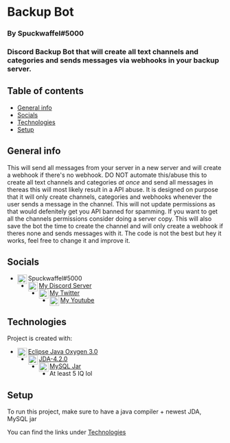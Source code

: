 # Backup Bot

### By Spuckwaffel#5000

### Discord Backup Bot that will create all text channels and categories and sends messages via webhooks in your backup server.

## Table of contents
* [General info](#general-info)
* [Socials](#socials)
* [Technologies](#technologies)
* [Setup](#setup)

## General info

This will send all messages from your server in a new server and will create a webhook if there's no webhook.
DO NOT automate this/abuse this to create all text channels and categories *at once* and send all messages in
thereas this will most likely result in a API abuse. It is designed on purpose that it will only create 
channels, categories and webhooks whenever the user sends a message in the channel. This will not update
permissions as that would defenitely get you API banned for spamming. If you want to get all the channels
permissions consider doing a server copy. This will also save the bot the time to create the channel and will
only create a webhook if theres none and sends messages with it. The code is not the best but hey it works,
feel free to change it and improve it.

## Socials

* [<img align="left" alt="Spuckwaffel | Discord" width="22px" src="https://i.ibb.co/9WJF8CY/Discord-Logo-Color.png" />][discord]Spuckwaffel#5000
* [<img align="left" alt="Spuckwaffel | Discord Server" width="22px" src="https://i.ibb.co/9WJF8CY/Discord-Logo-Color.png" />][DCServer] [My Discord Server][DCServer]
* [<img align="left" alt="Spuckwaffel | Twitter" width="22px" src="https://i.ibb.co/fxzdm2C/Twitter-bird-logo-2012-svg.png" />][Twitter] [My Twitter][twitter]
* [<img align="left" alt="Spuckwaffel | Youtube" width="22px" src="https://i.ibb.co/1bhf9w0/You-Tube-icon.png" />][Twitter] [My Youtube][youtube]

## Technologies
Project is created with:
* [<img align="left" alt="Eclipse Java Oxygen" width="22px" src="https://i.ibb.co/6sjcrPg/ecl.png" />][eclipse][Eclipse Java Oxygen 3.0][eclipse]
* [<img align="left" alt="JDA" width="22px" src="https://i.ibb.co/Wv7MLP0/jar-2.png" />][jar][JDA-4.2.0][jar]
* [<img align="left" alt="JDA" width="22px" src="https://i.ibb.co/Wv7MLP0/jar-2.png" />][jar][MySQL Jar][MySQL]
* At least 5 IQ lol
	
## Setup
To run this project, make sure to have a java compiler + newest JDA, MySQL jar

You can find the links under [Technologies](#technologies)


[discord]: https://discord.com
[DCServer]: https://discord.gg/aP88KNHSt7
[twitter]: https://twitter.com/spuckwaffel
[youtube]: https://youtube.com/spuckwaffel
[eclipse]: https://www.eclipse.org/downloads/packages/release/oxygen/3
[jar]: https://ci.dv8tion.net/job/JDA/228/artifact/build/libs/
[MySQL]: https://dev.mysql.com/downloads/connector/j/
